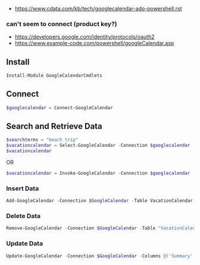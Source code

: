 * https://www.cdata.com/kb/tech/googlecalendar-ado-powershell.rst

### can't seem to connect (product key?)
* https://developers.google.com/identity/protocols/oauth2
* https://www.example-code.com/powershell/googleCalendar.asp


## Install
```powershell
Install-Module GoogleCalendarCmdlets
```

## Connect
```powershell
$googlecalendar = Connect-GoogleCalendar
```

## Search and Retrieve Data
```powershell
$searchterms = "beach trip"
$vacationcalendar = Select-GoogleCalendar -Connection $googlecalendar -Table "VacationCalendar" -Where "SearchTerms = `'$SearchTerms`'"
$vacationcalendar
```

OR
```powershell
$vacationcalendar = Invoke-GoogleCalendar -Connection $googlecalendar -Query 'SELECT * FROM VacationCalendar WHERE SearchTerms = @SearchTerms' -Params @{'@SearchTerms'='beach trip'}
```

### Insert Data
```powershell
Add-GoogleCalendar -Connection $GoogleCalendar -Table VacationCalendar -Columns @("Summary", "StartDateTime") -Values @("MySummary", "MyStartDateTime")

```

### Delete Data
```powershell
Remove-GoogleCalendar -Connection $GoogleCalendar -Table "VacationCalendar" -Id "MyId"
```

### Update Data
```powershell
Update-GoogleCalendar -Connection $GoogleCalendar -Columns @('Summary','StartDateTime') -Values @('MySummary', 'MyStartDateTime') -Table VacationCalendar -Id "MyId"
```
